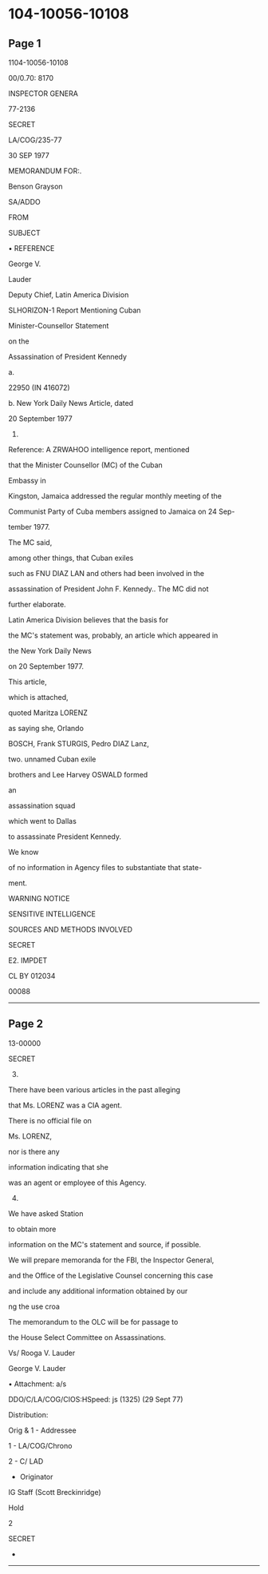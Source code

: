 # 104-10056-10108

## Page 1

1104-10056-10108

00/0.70: 8170

INSPECTOR GENERA

77-2136

SECRET

LA/COG/235-77

30 SEP 1977

MEMORANDUM FOR:.

Benson Grayson

SA/ADDO

FROM

SUBJECT

• REFERENCE

George V.

Lauder

Deputy Chief, Latin America Division

SLHORIZON-1 Report Mentioning Cuban

Minister-Counsellor Statement

on the

Assassination of President Kennedy

a.

22950 (IN 416072)

b. New York Daily News Article, dated

20 September 1977

1.

Reference: A ZRWAHOO intelligence report, mentioned

that the Minister Counsellor (MC) of the Cuban

Embassy in

Kingston, Jamaica addressed the regular monthly meeting of the

Communist Party of Cuba members assigned to Jamaica on 24 Sep-

tember 1977.

The MC said,

among other things, that Cuban exiles

such as FNU DIAZ LAN and others had been involved in the

assassination of President John F. Kennedy.. The MC did not

further elaborate.

Latin America Division believes that the basis for

the MC's statement was, probably, an article which appeared in

the New York Daily News

on 20 September 1977.

This article,

which is attached,

quoted Maritza LORENZ

as saying she, Orlando

BOSCH, Frank STURGIS, Pedro DIAZ Lanz,

two. unnamed Cuban exile

brothers and Lee Harvey OSWALD formed

an

assassination squad

which went to Dallas

to assassinate President Kennedy.

We know

of no information in Agency files to substantiate that state-

ment.

WARNING NOTICE

SENSITIVE INTELLIGENCE

SOURCES AND METHODS INVOLVED

SECRET

E2. IMPDET

CL BY 012034

00088

---

## Page 2

13-00000

SECRET

3.

There have been various articles in the past alleging

that Ms. LORENZ was a CIA agent.

There is no official file on

Ms. LORENZ,

nor is there any

information indicating that she

was an agent or employee of this Agency.

4.

We have asked Station

to obtain more

information on the MC's statement and source, if possible.

We will prepare memoranda for the FBI, the Inspector General,

and the Office of the Legislative Counsel concerning this case

and include any additional information obtained by our

ng the use croa

The memorandum to the OLC will be for passage to

the House Select Committee on Assassinations.

Vs/ Rooga V. Lauder

George V. Lauder

• Attachment: a/s

DDO/C/LA/COG/CIOS:HSpeed: js (1325) (29 Sept 77)

Distribution:

Orig & 1 - Addressee

1 - LA/COG/Chrono

2 - C/ LAD

- Originator

IG Staff (Scott Breckinridge)

Hold

2

SECRET

-

---

